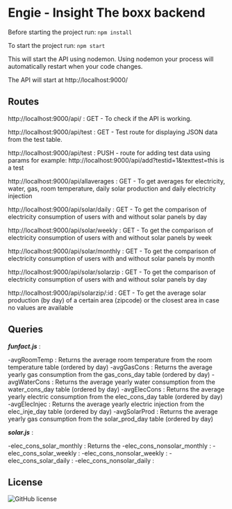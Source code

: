 # Engie - Insight The boxx backend
Before starting the project run: 
``` npm install ```

To start the project run:
```npm start```

This will start the API using nodemon. Using nodemon your process will automatically restart when your code changes.

The API will start at http://localhost:9000/

## Routes

http://localhost:9000/api/ : GET - To check if the API is working.

http://localhost:9000/api/test : GET - Test route for displaying JSON data from the test table.

http://localhost:9000/api/test : PUSH - route for adding test data using params for example: http://localhost:9000/api/add?testid=1&texttest=this is a test

http://localhost:9000/api/allaverages : GET - To get averages for electricity, water, gas, room temperature, daily solar production and daily electricity injection

http://localhost:9000/api/solar/daily : GET - To get the comparison of electricity consumption of users with and without solar panels by day

http://localhost:9000/api/solar/weekly : GET - To get the comparison of electricity consumption of users with and without solar panels by week

http://localhost:9000/api/solar/monthly : GET - To get the comparison of electricity consumption of users with and without solar panels by month

http://localhost:9000/api/solar/solarzip : GET - To get the comparison of electricity consumption of users with and without solar panels by day

http://localhost:9000/api/solarzip/:id : GET - To get the average solar production (by day) of a certain area (zipcode) or the closest area in case no values are available

## Queries

**_funfact.js_**  :

  -avgRoomTemp : Returns the average room temperature from the room temperature table (ordered by day)
  -avgGasCons : Returns the average yearly gas consumption from the gas_cons_day table (ordered by day)
  -avgWaterCons : Returns the average yearly water consumption from the water_cons_day table (ordered by day)
  -avgElecCons : Returns the average yearly electric consumption from the elec_cons_day table (ordered by day)
  -avgElecInjec : Returns the average yearly electric injection from the elec_inje_day table (ordered by day)
  -avgSolarProd : Returns the average yearly gas consumption from the solar_prod_day table (ordered by day)
  
**_solar.js_**  :

  -elec_cons_solar_monthly : Returns the
  -elec_cons_nonsolar_monthly :
  -elec_cons_solar_weekly :
  -elec_cons_nonsolar_weekly :
  -elec_cons_solar_daily :
  -elec_cons_nonsolar_daily :

## License
![GitHub license](https://img.shields.io/badge/license-MIT-blue.svg)
